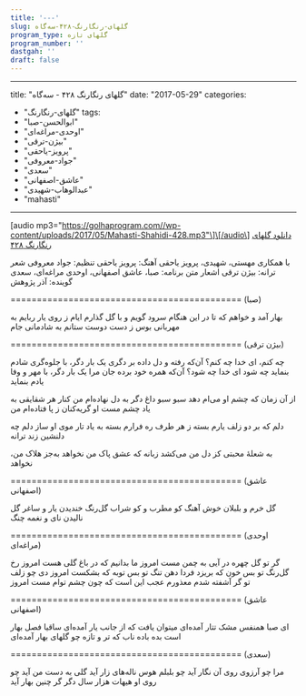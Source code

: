```yaml
---
title: '---'
slug: گلهای-رنگارنگ-۴۲۸-سه‌گاه
program_type: گلهای تازه
program_number: ''
dastgah: ''
draft: false
---
```


---
title: "گلهای رنگارنگ ۴۲۸ - سه‌گاه"
date: "2017-05-29"
categories: 
  - "گلهای-رنگارنگ"
tags: 
  - "ابوالحسن-صبا"
  - "اوحدی-مراغه‌ای"
  - "بیژن-ترقی"
  - "پرویز-یاحقی"
  - "جواد-معروفی"
  - "سعدی"
  - "عاشق-اصفهانی"
  - "عبدالوهاب-شهیدی"
  - "mahasti"
---

\[audio mp3="https://golhaprogram.com//wp-content/uploads/2017/05/Mahasti-Shahidi-428.mp3"\]\[/audio\] [دانلود گلهای رنگارنگ ۴۲۸](https://golhaprogram.com//wp-content/uploads/2017/05/Mahasti-Shahidi-428.mp3) 

با همکاری مهستی، شهیدی، پرویز یاحقی آهنگ: پرویز یاحقی تنظیم: جواد معروفی شعر ترانه: بیژن ترقی اشعار متن برنامه: صبا، عاشق اصفهانی، اوحدی مراغه‌ای، سعدی گوینده: آذر پژوهش

\============================================ (صبا)

بهار آمد و خواهم که تا در این هنگام سرود گویم و با گل گذارم ایام ز روی یار ربایم به مهربانی بوس ز دست دوست ستانم به شادمانی جام

\============================================ (بیژن ترقی)

چه کنم، ای خدا چه کنم؟ آن‌که رفته و دل داده بر دگری یک بار دگر، با جلو‌ه‌گری شادم بنماید چه شود ای خدا چه شود؟ آن‌که همره خود برده جان مرا یک بار دگر، با مهر و وفا یادم بنماید

از آن زمان که چشم او می‌ام دهد سبو سبو داغ دگر به دل نهاده‌ام من کنار هر شقایقی به یاد چشم مست او گریه‌کنان ز پا فتاده‌ام من

دلم که بر دو زلف یارم بسته ز هر طرف ره فرارم بسته به یاد تار موی او ساز دلم چه دلنشین زند ترانه

به شعلهٔ محبتی کز دل من می‌کشد زبانه که عشق پاک من نخواهد به‌جز هلاک من، نخواهد

\============================================ (عاشق اصفهانی)

گل خرم و بلبلان خوش آهنگ کو مطرب و کو شراب گل‌رنگ خندیدن یار و ساغر گل نالیدن نای و نغمه چنگ

\============================================ (اوحدی مراغه‌ای)

گر تو گل چهره در آیی به چمن مست امروز ما بدانیم که در باغ گلی هست امروز رخ گل‌رنگ تو بس خون که بریزد فردا دهن تنگ تو بس توبه که بشکست امروز دی چو زلف تو گر آشفته شدم معذورم عجب این است که چون چشم توام مست امروز

\============================================ (عاشق اصفهانی)

ای صبا همنفس مشک تتار آمده‌ای میتوان یافت که از جانب یار آمده‌ای ساقیا فصل بهار است بده باده ناب که تر و تازه چو گلهای بهار آمده‌ای

\============================================ (سعدی)

مرا چو آرزوی روی آن نگار آید چو بلبلم هوس ناله‌های زار آید گلی به دست من آید چو روی او هیهات هزار سال دگر گر چنین بهار آید
